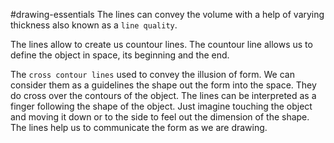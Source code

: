 #drawing-essentials
The lines can convey the volume with a help of varying thickness also known as a `line quality`.

The lines allow to create us countour lines. The countour line allows us to define the object in space, its beginning and the end.

The `cross contour lines` used to convey the illusion of form. We can consider them as a guidelines the shape out the form into the space. They do cross over the contours of the object. The lines can be interpreted as a finger following the shape of the object. Just imagine touching the object and moving it down or to the side to feel out the dimension of the shape. The lines help us to communicate the form as we are drawing.